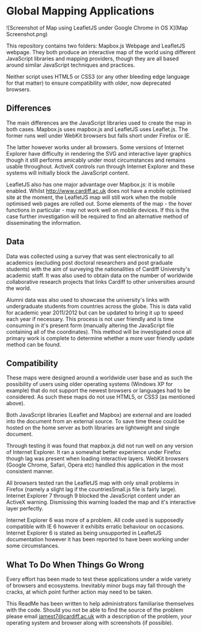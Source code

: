 # Global Mapping Applications

![Screenshot of Map using LeafletJS under Google Chrome in OS X](Map Screenshot.png)

This repository contains two folders: Mapbox.js Webpage and LeafletJS webpage. 
They both produce an interactive map of the world using different JavaScript libraries and mapping providers,
though they are all based around similar JavaScript techniques and practices.

Neither script uses HTML5 or CSS3 (or any other bleeding edge language for that matter) to ensure compatibility
with older, now deprecated browsers.

## Differences

The main differences are the JavaScript libraries used to create the map in both cases. Mapbox.js uses mapbox.js and 
LeafletJS uses Leaflet.js. The former runs well under WebKit browsers but falls short under Firefox or IE. 

The latter however works under all browsers. Some versions of Internet Explorer have difficulty in rendering 
the SVG and interactive layer graphics though it still performs amicably under most circumstances and remains
usable throughout. ActiveX controls run through Internet Explorer and these systems will initially block the 
JavaScript content. 

LeafletJS also has one major advantage over Mapbox.js: it is mobile enabled. Whilst http://www.cardiff.ac.uk does not
have a mobile optimised site at the moment, the LeafletJS map will still work when the mobile optimised web pages
are rolled out. Some elements of the map - the hover functions in particular - may not work well on mobile devices. If 
this is the case further investigation will be required to find an alternative method of disseminating the information.

## Data

Data was collected using a survey that was sent electronically to all academics (excluding post doctoral researchers 
and post graduate students) with the aim of surveying the nationalities of Cardiff University's academic staff. It
was also used to obtain data on the number of worldwide collaborative research projects that links Cardiff to other
universities around the world. 

Alumni data was also used to showcase the university's links with undergraduate students from countries across
the globe. This is data valid for academic year 2011/2012 but can be updated to bring it up to speed each year if
necessary. This process is not user friendly and is time consuming in it's present form (manually altering the
JavaScript file containing all of the coordinates). This method will be investigated once all primary work
is complete to determine whether a more user friendly update method can be found.

## Compatibility

These maps were designed around a worldwide user base and as such the possibility of users using older operating
systems (Windows XP for example) that do not support the newest browsers or languages had to be considered. As such
these maps do not use HTML5, or CSS3 (as mentioned above).

Both JavaScript libraries (Leaflet and Mapbox) are external and are loaded into the document from an external source.
To save time these could be hosted on the home server as both libraries are lightweight and single document. 

Through testing it was found that mapbox.js did not run well on any version of Internet Explorer. It ran a somewhat 
better experience under Firefox though lag was present when loading interactive layers. WebKit browsers (Google
Chrome, Safari, Opera etc) handled this application in the most consistent manner.

All browsers tested ran the LeafletJS map with only small problems in Firefox (namely a slight lag if the countriesSmall.js
file is fairly large). Internet Explorer 7 through 9 blocked the JavaScript content under an ActiveX warning. Dismissing this
warning loaded the map and it's interactive layer perfectly.

Internet Explorer 6 was more of a problem. All code used is supposedly compatible with IE 6 however it exhibits erratic
behaviour on occasions. Internet Explorer 6 is stated as being unsupported in LeafletJS documentation however it has been
reported to have been working under some circumstances.

## What To Do When Things Go Wrong

Every effort has been made to test these applications under a wide variety of browsers and ecosystems. Inevitably 
minor bugs may fall through the cracks, at which point further action may need to be taken. 

This ReadMe has been written to help administrators familiarise themselves with the code. Should you not be able
to find the source of the problem please email jamest7@cardiff.ac.uk with a description of the problem, your operating
system and browser along with screenshots (if possible).

